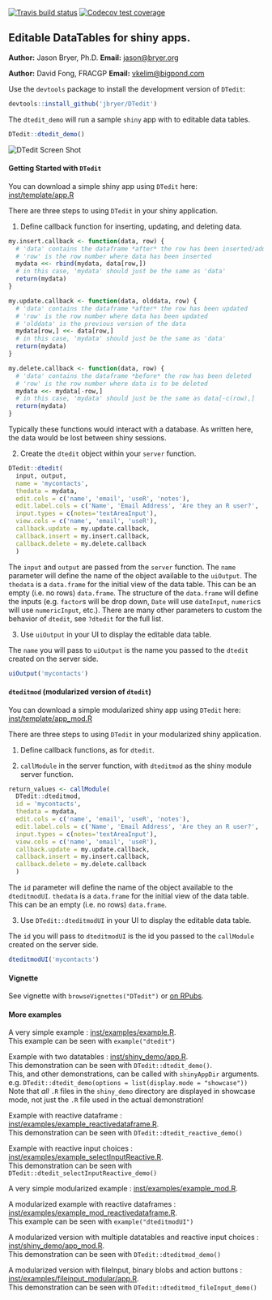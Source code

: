 <!-- badges: start -->
[![Travis build status](https://travis-ci.org/DavidPatShuiFong/DTedit.svg?branch=develop)](https://travis-ci.org/DavidPatShuiFong/DTedit?branch=develop)
[![Codecov test coverage](https://codecov.io/gh/DavidPatShuiFong/DTedit/branch/develop/graph/badge.svg)](https://codecov.io/gh/DavidPatShuiFong/DTedit?branch=develop)
<!-- badges: end -->

## Editable DataTables for shiny apps.

**Author:** Jason Bryer, Ph.D.
**Email:** jason@bryer.org

**Author:** David Fong, FRACGP
**Email:** vkelim@bigpond.com

Use the `devtools` package to install the development version of `DTedit`:

```r
devtools::install_github('jbryer/DTedit')
```

The `dtedit_demo` will run a sample `shiny` app with to editable data tables.

```r
DTedit::dtedit_demo()
```

![DTedit Screen Shot](inst/screens/dtedit_books_edit.png)

#### Getting Started with `DTedit`

You can download a simple shiny app using `DTedit` here: [inst/template/app.R](inst/template/app.R)

There are three steps to using `DTedit` in your shiny application.

1. Define callback function for inserting, updating, and deleting data.

```r
my.insert.callback <- function(data, row) {
  # 'data' contains the dataframe *after* the row has been inserted/added
  # 'row' is the row number where data has been inserted
  mydata <<- rbind(mydata, data[row,])
  # in this case, 'mydata' should just be the same as 'data'
  return(mydata)
}

my.update.callback <- function(data, olddata, row) {
  # 'data' contains the dataframe *after* the row has been updated
  # 'row' is the row number where data has been updated
  # 'olddata' is the previous version of the data
  mydata[row,] <<- data[row,]
  # in this case, 'mydata' should just be the same as 'data'
  return(mydata)
}

my.delete.callback <- function(data, row) {
  # 'data' contains the dataframe *before* the row has been deleted
  # 'row' is the row number where data is to be deleted
  mydata <<- mydata[-row,]
  # in this case, 'mydata' should just be the same as data[-c(row),]
  return(mydata)
}
```

Typically these functions would interact with a database. As written here, the data would be lost between shiny sessions.

2. Create the `dtedit` object within your `server` function. 

```r
DTedit::dtedit(
  input, output,
  name = 'mycontacts',
  thedata = mydata,
  edit.cols = c('name', 'email', 'useR', 'notes'),
  edit.label.cols = c('Name', 'Email Address', 'Are they an R user?', 'Additional notes'),
  input.types = c(notes='textAreaInput'),
  view.cols = c('name', 'email', 'useR'),
  callback.update = my.update.callback,
  callback.insert = my.insert.callback,
  callback.delete = my.delete.callback
  )
```

The `input` and `output` are passed from the `server` function. The `name` parameter will define the name of the object available to the `uiOutput`. The `thedata` is a `data.frame` for the initial view of the data table. This can be an empty (i.e. no rows) `data.frame`. The structure of the `data.frame` will define the inputs (e.g. `factor`s will be drop down, `Date` will use `dateInput`, `numeric`s will use `numericInput`, etc.). There are many other parameters to custom the behavior of `dtedit`, see `?dtedit` for the full list.

3. Use `uiOutput` in your UI to display the editable data table.

The `name` you will pass to `uiOutput` is the name you passed to the `dtedit` created on the server side.

```r
uiOutput('mycontacts')
```

#### `dteditmod` (modularized version of `dtedit`)

You can download a simple modularized shiny app using `DTedit` here: [inst/template/app_mod.R](inst/template/app_mod.R)

There are three steps to using `DTedit` in your modularized shiny application.

1. Define callback functions, as for `dtedit`.

2. `callModule` in the server function, with `dteditmod` as the shiny module server function.

```r
return_values <- callModule(
  DTedit::dteditmod,
  id = 'mycontacts',
  thedata = mydata,
  edit.cols = c('name', 'email', 'useR', 'notes'),
  edit.label.cols = c('Name', 'Email Address', 'Are they an R user?', 'Additional notes'),
  input.types = c(notes='textAreaInput'),
  view.cols = c('name', 'email', 'useR'),
  callback.update = my.update.callback,
  callback.insert = my.insert.callback,
  callback.delete = my.delete.callback
  )
```

The `id` parameter will define the name of the object available to the `dteditmodUI`. `thedata` is a `data.frame` for the initial view of the data table. This can be an empty (i.e. no rows) `data.frame`.

3. Use `DTedit::dteditmodUI` in your UI to display the editable data table.

The `id` you will pass to `dteditmodUI` is the id you passed to the `callModule` created on the server side.

```r
dteditmodUI('mycontacts')
```

#### Vignette

See vignette with `browseVignettes("DTedit")` or [on RPubs](https://rpubs.com/DavidFong/DTedit). 

#### More examples

A very simple example : [inst/examples/example.R](inst/examples/example.R).<br/>
This example can be seen with `example("dtedit")`

Example with two datatables : [inst/shiny_demo/app.R](inst/shiny_demo/app.R).<br/>
This demonstration can be seen with `DTedit::dtedit_demo()`.<br/>
This, and other demonstrations, can be called with `shinyAppDir` arguments.<br/>
e.g. `DTedit::dtedit_demo(options = list(display.mode = "showcase"))`<br/>
Note that *all* `.R` files in the `shiny_demo` directory are displayed in showcase mode, not just the `.R` file used in the actual demonstration!

Example with reactive dataframe : [inst/examples/example_reactivedataframe.R](inst/examples/example_reactivedataframe.R).<br/>
This demonstration can be seen with `DTedit::dtedit_reactive_demo()`

Example with reactive input choices : [inst/examples/example_selectInputReactive.R](inst/examples/example_selectInputReactive.R).<br/>
This demonstration can be seen with `DTedit::dtedit_selectInputReactive_demo()`

A very simple modularized example : [inst/examples/example_mod.R](inst/examples/example_mod.R).<br/>

A modularized example with reactive dataframes : [inst/examples/example_mod_reactivedataframe.R](inst/examples/example_mod_reactivedataframe.R).<br/>
This example can be seen with `example("dteditmodUI")`

A modularized version with multiple datatables and reactive input choices : [inst/shiny_demo/app_mod.R](inst/shiny_demo/app_mod.R).<br/>
This demonstration can be seen with `DTedit::dteditmod_demo()`

A modularized version with fileInput, binary blobs and action buttons : [inst/examples/fileinput_modular/app.R](inst/examples/fileinput_modular/app.R).<br/>
This demonstration can be seen with `DTedit::dteditmod_fileInput_demo()`
